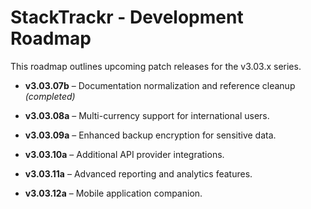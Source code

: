 # StackTrackr - Development Roadmap

This roadmap outlines upcoming patch releases for the v3.03.x series.

- **v3.03.07b** – Documentation normalization and reference cleanup *(completed)*

- **v3.03.08a** – Multi-currency support for international users.
- **v3.03.09a** – Enhanced backup encryption for sensitive data.
- **v3.03.10a** – Additional API provider integrations.
- **v3.03.11a** – Advanced reporting and analytics features.
- **v3.03.12a** – Mobile application companion.

